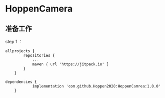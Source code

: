 # HoppenCamera
## 准备工作

step 1 ：
```
allprojects {
		repositories {
			...
			maven { url 'https://jitpack.io' }
		}
	}

```
```
dependencies {
	        implementation 'com.github.Hoppen2020:HoppenCamrea:1.0.0'
	}
```



